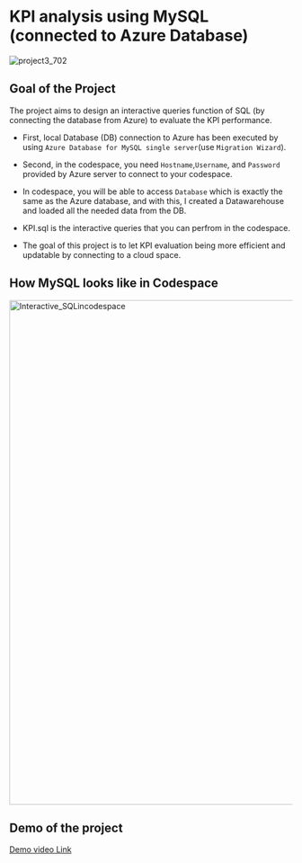 # KPI analysis using MySQL (connected to Azure Database)

![project3_702](https://user-images.githubusercontent.com/112578755/200137898-f980195a-e2d5-454f-a08a-a58f1cc68c7a.jpg)

## Goal of the Project

The project aims to design an interactive queries function of SQL (by connecting the database from Azure) to evaluate the KPI performance.

* First, local Database (DB) connection to Azure has been executed by using `Azure Database for MySQL single server`(use `Migration Wizard`).
* Second, in the codespace, you need `Hostname`,`Username`, and `Password` provided by Azure server to connect to your codespace.
* In codespace, you will be able to access `Database` which is exactly the same as the Azure database, and with this, I created a Datawarehouse and loaded all the needed data from the DB.
* KPI.sql is the interactive queries that you can perfrom in the codespace.

* The goal of this project is to let KPI evaluation being more efficient and updatable by connecting to a cloud space.

## How MySQL looks like in Codespace

<img width="898" alt="Interactive_SQLincodespace" src="https://user-images.githubusercontent.com/112578755/200143362-91be764c-d5af-4ff6-9513-f5b28a9a8cbb.png">


## Demo of the project

[Demo video Link](https://user-images.githubusercontent.com/112578755/200143388-96b83308-96be-42f3-9ef8-0500a9fc94b5.mp4)

